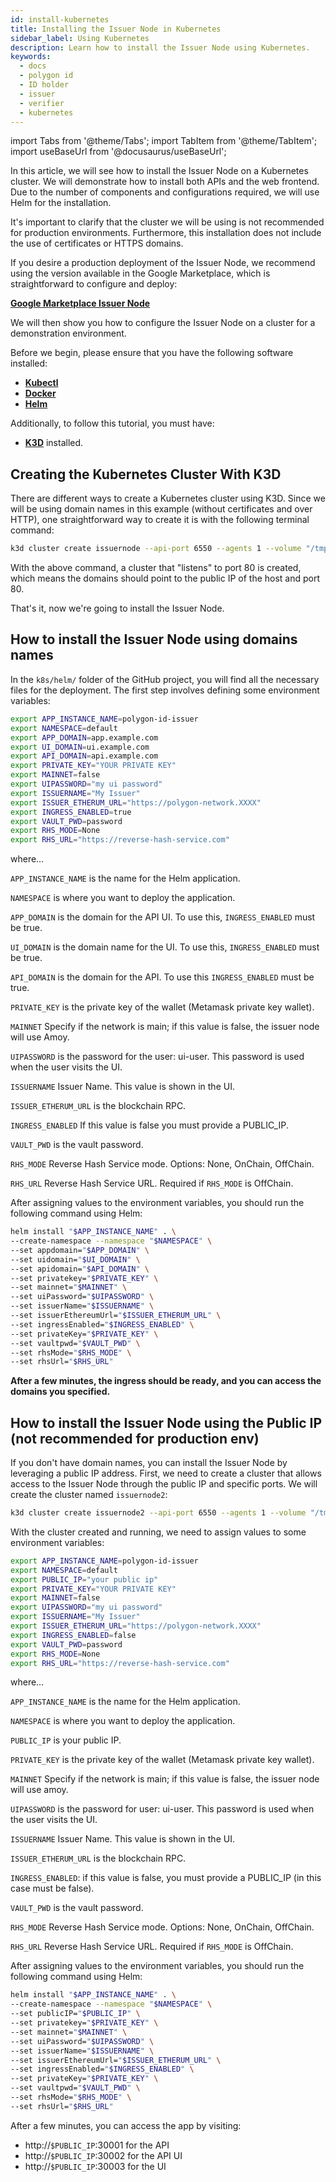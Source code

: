 ```yaml
---
id: install-kubernetes
title: Installing the Issuer Node in Kubernetes
sidebar_label: Using Kubernetes
description: Learn how to install the Issuer Node using Kubernetes.
keywords:
  - docs
  - polygon id
  - ID holder
  - issuer
  - verifier
  - kubernetes
---
```


import Tabs from '@theme/Tabs';
import TabItem from '@theme/TabItem';
import useBaseUrl from '@docusaurus/useBaseUrl';

In this article, we will see how to install the Issuer Node on a Kubernetes cluster. We will demonstrate how to install both APIs and the web frontend. Due to the number of components and configurations required, we will use Helm for the installation.

It's important to clarify that the cluster we will be using is not recommended for production environments. Furthermore, this installation does not include the use of certificates or HTTPS domains.

If you desire a production deployment of the Issuer Node, we recommend using the version available in the Google Marketplace, which is straightforward to configure and deploy:

**[Google Marketplace Issuer Node](https://console.cloud.google.com/marketplace/product/polygon-public/polygon-id-issuer-node)**

We will then show you how to configure the Issuer Node on a cluster for a demonstration environment.

Before we begin, please ensure that you have the following software installed:

- **[Kubectl](https://kubernetes.io/docs/reference/kubectl/overview/)**
- **[Docker](https://docs.docker.com/install/)**
- **[Helm](https://helm.sh/)**

Additionally, to follow this tutorial, you must have:

- **[K3D](https://k3d.io/v5.6.0/#installation)** installed.

## Creating the Kubernetes Cluster With K3D

There are different ways to create a Kubernetes cluster using K3D. Since we will be using domain names in this example (without certificates and over HTTP), one straightforward way to create it is with the following terminal command:

```bash
k3d cluster create issuernode --api-port 6550 --agents 1 --volume "/tmp/data:/data@agent:*" --volume "/tmp/data:/data@server:*" -p "80:80@loadbalancer"
```

With the above command, a cluster that "listens" to port 80 is created, which means the domains should point to the public IP of the host and port 80.

That's it, now we're going to install the Issuer Node.

## How to install the Issuer Node using domains names

In the `k8s/helm/` folder of the GitHub project, you will find all the necessary files for the deployment. The first step involves defining some environment variables:

```bash
export APP_INSTANCE_NAME=polygon-id-issuer
export NAMESPACE=default
export APP_DOMAIN=app.example.com
export UI_DOMAIN=ui.example.com
export API_DOMAIN=api.example.com
export PRIVATE_KEY="YOUR PRIVATE KEY"
export MAINNET=false
export UIPASSWORD="my ui password"
export ISSUERNAME="My Issuer"
export ISSUER_ETHERUM_URL="https://polygon-network.XXXX"
export INGRESS_ENABLED=true
export VAULT_PWD=password
export RHS_MODE=None
export RHS_URL="https://reverse-hash-service.com"
```

where…

`APP_INSTANCE_NAME` is the name for the Helm application.

`NAMESPACE` is where you want to deploy the application.

`APP_DOMAIN` is the domain for the API UI. To use this, `INGRESS_ENABLED` must be true.

`UI_DOMAIN` is the domain name for the UI. To use this, `INGRESS_ENABLED` must be true.

`API_DOMAIN` is the domain for the API. To use this `INGRESS_ENABLED` must be true.

`PRIVATE_KEY` is the private key of the wallet (Metamask private key wallet).

`MAINNET` Specify if the network is main; if this value is false, the issuer node will use Amoy.

`UIPASSWORD` is the password for the user: ui-user. This password is used when the user visits the UI.

`ISSUERNAME` Issuer Name. This value is shown in the UI.

`ISSUER_ETHERUM_URL` is the blockchain RPC.

`INGRESS_ENABLED` If this value is false you must provide a PUBLIC_IP.

`VAULT_PWD` is the vault password.

`RHS_MODE` Reverse Hash Service mode. Options: None, OnChain, OffChain.

`RHS_URL` Reverse Hash Service URL. Required if `RHS_MODE` is OffChain.

After assigning values to the environment variables, you should run the following command using Helm:

```bash
helm install "$APP_INSTANCE_NAME" . \
--create-namespace --namespace "$NAMESPACE" \
--set appdomain="$APP_DOMAIN" \
--set uidomain="$UI_DOMAIN" \
--set apidomain="$API_DOMAIN" \
--set privatekey="$PRIVATE_KEY" \
--set mainnet="$MAINNET" \
--set uiPassword="$UIPASSWORD" \
--set issuerName="$ISSUERNAME" \
--set issuerEthereumUrl="$ISSUER_ETHERUM_URL" \
--set ingressEnabled="$INGRESS_ENABLED" \
--set privateKey="$PRIVATE_KEY" \
--set vaultpwd="$VAULT_PWD" \
--set rhsMode="$RHS_MODE" \
--set rhsUrl="$RHS_URL"
```

**After a few minutes, the ingress should be ready, and you can access the domains you specified.**

## How to install the Issuer Node using the Public IP (not recommended for production env)

If you don't have domain names, you can install the Issuer Node by leveraging a public IP address. First, we need to create a cluster that allows access to the Issuer Node through the public IP and specific ports. We will create the cluster named `issuernode2`:

```bash
k3d cluster create issuernode2 --api-port 6550 --agents 1 --volume "/tmp/data:/data@agent:*" --volume "/tmp/data:/data@server:*" -p "30000-30010:30000-30010@server:0"
```

With the cluster created and running, we need to assign values to some environment variables:

```bash
export APP_INSTANCE_NAME=polygon-id-issuer
export NAMESPACE=default
export PUBLIC_IP="your public ip"
export PRIVATE_KEY="YOUR PRIVATE KEY"
export MAINNET=false
export UIPASSWORD="my ui password"
export ISSUERNAME="My Issuer"
export ISSUER_ETHERUM_URL="https://polygon-network.XXXX"
export INGRESS_ENABLED=false
export VAULT_PWD=password
export RHS_MODE=None
export RHS_URL="https://reverse-hash-service.com"
```

where…

`APP_INSTANCE_NAME` is the name for the Helm application.

`NAMESPACE` is where you want to deploy the application.

`PUBLIC_IP` is your public IP.

`PRIVATE_KEY` is the private key of the wallet (Metamask private key wallet).

`MAINNET` Specify if the network is main; if this value is false, the issuer node will use amoy.

`UIPASSWORD` is the password for user: ui-user. This password is used when the user visits the UI.

`ISSUERNAME` Issuer Name. This value is shown in the UI.

`ISSUER_ETHERUM_URL` is the blockchain RPC.

`INGRESS_ENABLED`: if this value is false, you must provide a PUBLIC_IP (in this case must be false).

`VAULT_PWD` is the vault password.

`RHS_MODE` Reverse Hash Service mode. Options: None, OnChain, OffChain.

`RHS_URL` Reverse Hash Service URL. Required if `RHS_MODE` is OffChain.

After assigning values to the environment variables, you should run the following command using Helm:

```bash
helm install "$APP_INSTANCE_NAME" . \
--create-namespace --namespace "$NAMESPACE" \
--set publicIP="$PUBLIC_IP" \
--set privatekey="$PRIVATE_KEY" \
--set mainnet="$MAINNET" \
--set uiPassword="$UIPASSWORD" \
--set issuerName="$ISSUERNAME" \
--set issuerEthereumUrl="$ISSUER_ETHERUM_URL" \
--set ingressEnabled="$INGRESS_ENABLED" \
--set privateKey="$PRIVATE_KEY" \
--set vaultpwd="$VAULT_PWD" \
--set rhsMode="$RHS_MODE" \
--set rhsUrl="$RHS_URL"
```

After a few minutes, you can access the app by visiting:

- http://`$PUBLIC_IP`:30001 for the API
- http://`$PUBLIC_IP`:30002 for the API UI
- http://`$PUBLIC_IP`:30003 for the UI
